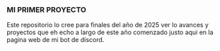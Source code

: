 ### MI PRIMER PROYECTO

Este repositorio lo cree para finales del año de 2025 ver lo avances y proyectos que eh echo a largo de este año comenzado justo aqui en la pagina web de mi bot de discord.
